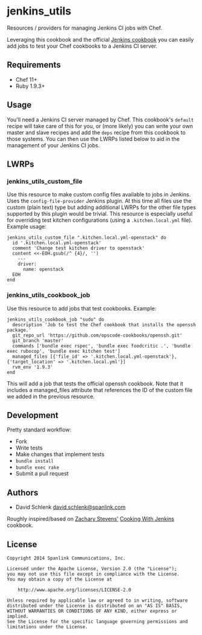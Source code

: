 jenkins_utils
==================

Resources / providers for managing Jenkins CI jobs with Chef. 

Leveraging this cookbook and the official [Jenkins cookbook](https://github.com/opscode-cookbooks/jenkins) 
you can easily add jobs to test your Chef cookbooks to a Jenkins CI server. 

Requirements
------------

* Chef 11+
* Ruby 1.9.3+

Usage
-----

You'll need a Jenkins CI server managed by Chef. This cookbook's `default` recipe will take care of this for you, or (more likely) you can write your own master and slave recipes and add the `deps` recipe from this cookbook to those systems. You can then use the LWRPs listed below to aid in the management of your Jenkins CI jobs. 

LWRPs
-----

### jenkins_utils_custom_file

Use this resource to make custom config files available to jobs in Jenkins. Uses the `config-file-provider` Jenkins plugin. At this time all files use the custom (plain text) type but adding additional LWRPs for the other file types supported by this plugin would be trivial. This resource is especially useful for overriding test kitchen configurations (using a `.kitchen.local.yml` file).   Example usage: 

```
jenkins_utils_custom_file ".kitchen.local.yml-openstack" do
  id '.kitchen.local.yml-openstack'
  comment 'Change test kitchen driver to openstack'
  content <<-EOH.gsub(/^ {4}/, '')
    ---
    driver:
      name: openstack
  EOH
end
```

### jenkins_utils_cookbook_job

Use this resource to add jobs that test cookbooks. Example: 

```
jenkins_utils_cookbook_job "sudo" do
  description 'Job to test the Chef cookbook that installs the openssh package.'
  git_repo_url 'https://github.com/opscode-cookbooks/openssh.git'
  git_branch 'master'
  commands ['bundle exec rspec', 'bundle exec foodcritic .', 'bundle exec rubocop', 'bundle exec kitchen test']
  managed_files [{'file_id' => '.kitchen.local.yml-openstack'}, {'target_location' => '.kitchen.local.yml'}]
  rvm_env '1.9.3'
end
```

This will add a job that tests the official openssh cookbook. Note that it includes a managed_files attribute that references the ID of the custom file we added in the previous resource.

Development
-----------

Pretty standard workflow: 

* Fork
* Write tests
* Make changes that implement tests
* `bundle install`
* `bundle exec rake`
* Submit a pull request

Authors
-------
* David Schlenk david.schlenk@spanlink.com

Roughly inspired/based on [Zachary Stevens'](mailto:zts@cryptocracy.com) [Cooking With Jenkins](https://github.com/zts/cooking-with-jenkins) cookbook. 

License
-------

```
Copyright 2014 Spanlink Communications, Inc.

Licensed under the Apache License, Version 2.0 (the "License");
you may not use this file except in compliance with the License.
You may obtain a copy of the License at

    http://www.apache.org/licenses/LICENSE-2.0

Unless required by applicable law or agreed to in writing, software
distributed under the License is distributed on an "AS IS" BASIS,
WITHOUT WARRANTIES OR CONDITIONS OF ANY KIND, either express or implied.
See the License for the specific language governing permissions and
limitations under the License.
```
